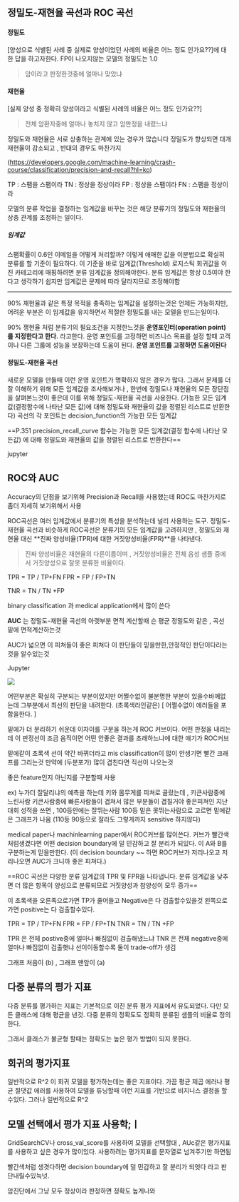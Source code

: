 ## 정밀도-재현율 곡선과 ROC 곡선

#### 정밀도
[양성으로 식별된 사례 중 실제로 양성이었던 사례의 비율은 어느 정도 인가요??]에 대한 답을 하고자한다.
	FP이 나오지않는 모델의 정밀도는 1.0
>  암이라고 판정한것중에 얼마나 맞았냐

#### 재현율
[실제 양성 중 정확히 양성이라고 식별된 사례의 비율은 어느 정도 인가요??]

> 전체 암환자중에 얼마나 놓치지 않고 암판정을 내렸느냐 

정밀도와 재현율은 서로 상충하는 관계에 있는 경우가 많습니다
정밀도가 향상되면 대개 재현율이 감소되고 , 반대의 경우도 마찬가지

(https://developers.google.com/machine-learning/crash-course/classification/precision-and-recall?hl=ko)

TP : 스팸을 스팸이라
TN : 정상을 정상이라
FP : 정상을 스팸이라
FN : 스팸을 정상이라


모델의 분류 작업을 결정하는 임계값을 바꾸는 것은 해당 분류기의 정밀도와 재현율의 상충 관계를 조정하는 일이다.


##### 임계값
스팸확률이 0.6인 이메일을 어떻게 처리할까?
이렇게 애매한 값을 이분법으로 확실히 분류를 할 기준이 필요하다. 이 기준을 바로 임계값(Threshold)
로지스틱 회귀값을 이진 카테고리에 매핑하려면 분류 임계값을 정의해야한다. 분류 임계값은 항상 0.5여야 한다고 생각하기 쉽지만 임계값은 문제에 따라 달라지므로 조정해야함

***


90% 재현율과 같은 특정 목적을 충족하는 임계값을 설정하는것은 언제든 가능하지만, 어려운 부분은 이 임계값을 유지하면서 적절한 정밀도를 내는 모델을 만드는일이다.

90% 쟁현율 처럼 분류기의 필요조건을 지정한느것을 **운영포인터(operation point)를 지정한다고 한다.** 라고한다.
운영 포인트를 고정하면 비즈니스 목표를 설정 할때 고객이나 다른 그룹에 성능을 보장하는데 도움이 된다.
**운영 포인트를 고정하면 도움이된다**


#### 정밀도-재현율 곡선
새로운 모델을 만들때 이런 운영 포인트가 명확하지 않은 경우가 많다. 
그래서 문제를 더 잘 이해하기 위해 모든 임계값을 조사해보거나 , 한번에 정밀도나 재현율의 모든 장단점을 살펴본느것이 좋은데 
이를 위해 정밀도-재현율 곡선을 사용한다.
(가능한 모든 임계값(결정함수에 나타난 모든 값)에 대해 정밀도와 재현율의 값을 정렬된 리스트로 반환한다)
곡선의 각 포인트는 decision_function의 가능한 모든 임계값



==P.351 precision_recall_curve 함수는 가능한 모든 임계값(결정 함수에 나타난 모든값) 에 대해 정밀도와 재현율의 값을 정렬된 리스트로 반환한다==

jupyter



## ROC와 AUC

Accuracy의 단점을 보기위해 Precision과 Recall을 사용했는데 ROC도 마찬가지로 좀더 자세히 보기위해서 사용

ROC곡선은 여러 임계값에서 분류기의 특성을 분석하는데 널리 사용하는 도구.
정밀도-재현율 곡선과 비슷하게 ROC곡선은 분류기의 모든 임계값을 고려하지만 , 정밀도와 재현율 대신 
**진짜 양성비율(TPR)에 대한 거짓양성비율(FPR)**을 나타낸다.
> 진짜 양성비율은 재현율의 다른이름이며 , 거짓양성비율은 전체 음성 샘플 중에서 거짓양성으로 잘못 분류한 비율이다.

TPR = TP / TP+FN
FPR = FP / FP+TN

TNR = TN / TN +FP

binary classification 과 medical application에서 많이 쓴다

**AUC** 는 정밀도-재현율 곡선의 아랫부분 면적 계산할때 슨 평균 정밀도와 같은 , 곡선 밑에 면적계산하는것

AUC가 넓으면 이 피쳐들이 좋은 피쳐다 이 판단들이 믿을만한,안정적인 판단이다라는것을 알수있는것

Jupyter


![](https://github.com/wnsghek31/machine-learning-/blob/master/.PNG)

어떤부분은 확실히 구분되는 부분이있지만
어쩔수없이 불분명한 부분이 있을수바께없는데 그부분에서 최선의 판단을 내려한다. (초록색라인같은)
[ 어쩔수없이 에러들을 포함을한다. ]

밑에가  더 분리하기 쉬운데 
이차이를 구분을 하는게 ROC 커브이다. 
어떤 판정을 내리는데 이 판정선이 조금 움직이면 어떤 안좋은 결과를 초래하느냐에 대한 얘기가 ROC커브

밑에같이 초록색 선이 약간 바뀌더라고  mis classification이 많이 안생기면 빨간 크래프를 그리는것
만약에 (두분포가) 많이 겹친다면 직선이 나오는것

좋은 feature인지 아닌지를 구분할때 사용

ex)
누가더 잘달리냐의 예측을 하는데
키와 몸무게를 피쳐로 골랐는데 ,  키큰사람중에 느린사람 키큰사람중에 빠른사람들이 겹쳐서 많은 부분들이 겹칠거야
좋은피쳐인 지난대회 성적을 쓰면 , 100등안에는 잘뛰는사람 100등 밑은 못뛰는사람으로 고르면 밑에같은 그래프가 나옴 (110등 90등으로 잘라도 그렇게까지 sensitive 하지않다)

medical paper나 machinlearning paper에서 ROC커브를 많이쓴다. 커브가 빨간색처럼생겼다면  어떤 decision boundary에 덜 민감하고 잘 분리가 되있다. 이 A와 B를 구분하는게 믿을만한다.
(이 decision boundary ~~ 하면 ROC커브가 저리나오고 저리나오면 AUC가 크니까 좋은 피쳐다.)

==ROC 곡선은 다양한 분류 임계값의 TPR 및 FPR을 나타냅니다. 분류 임계값을 낮추면 더 많은 항목이 양성으로 분류되므로 거짓양성과 참양성이 모두 증가==


이 초록색을 오른족으로가면  TP가 줄어들고 Negative은 다 검출할수있을것
왼쪽으로 가면	positive는 다 검출할수있다.

TPR = TP / TP+FN
FPR = FP / FP+TN
TNR = TN / TN +FP

TPR 은 전체 postive중에 얼마나 빠짐없이 검출해냈느냐
TNR 은 전체 negative중에 얼마나 빠짐없이 검출햇냐
선이이동할수록 둘이 trade-off가 생김

그래프 처음이 (b) , 그래프 맨앞이 (a)



## 다중 분류의 평가 지표

다중 분류를 평가하는 지표는 기본적으로 이진 분류 평가 지표에서 유도되었다.
다만 모든 클래스에 대해 평균을 낸것. 다중 분류의 정확도도 정확히 분류된 샘플의 비율로 정의한다.

그래서 클래스가 불균형 할때는 정확도는 높은 평가 방법이 되지 못한다.

## 회귀의 평가지표

일반적으로 R^2 이 회귀 모델을 평가하는데는 좋은 지표이다.
가끔 평균 제곱 에러나 평균 절댓값 에러를 사용하여 모델을 튜닝할때 이런 지표를 기반으로 비지니스 결정을 할수있다.
그러나 일번적으로 R^2

## 모델 선택에서 평가 지표 사용학;ㅣ

GridSearchCV나 cross_val_score를 사용하여 모델을 선택할대 , AUc같은 평가지표를 사용하고 싶은 경우가 많이있다.
사용하려는 평가지표를 문자열로 넘겨주기만 하면됨



빨간색처럼 생겻다하면 decision boundary에 덜 민감하고 잘 분리가 되엇다 라고 판단내릴수있늑넛.


암진단에서 그냥 모두 정상이라 판정하면 정확도 높게나와




